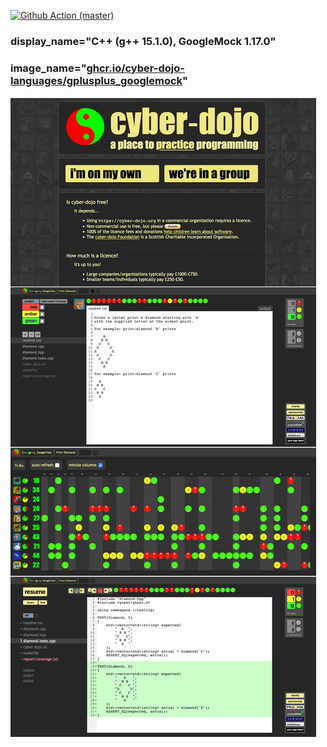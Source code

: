 [![Github Action (master)](https://github.com/cyber-dojo-start-points/gplusplus-googlemock/actions/workflows/main.yml/badge.svg)](https://github.com/cyber-dojo-start-points/gplusplus-googlemock/actions)

### display_name="C++ (g++ 15.1.0), GoogleMock 1.17.0"
### image_name="[ghcr.io/cyber-dojo-languages/gplusplus_googlemock](https://ghcr.io/cyber-dojo-languages/gplusplus_googlemock)"

![cyber-dojo.org home page](https://github.com/cyber-dojo/cyber-dojo/blob/master/shared/home_page_snapshot.png)
